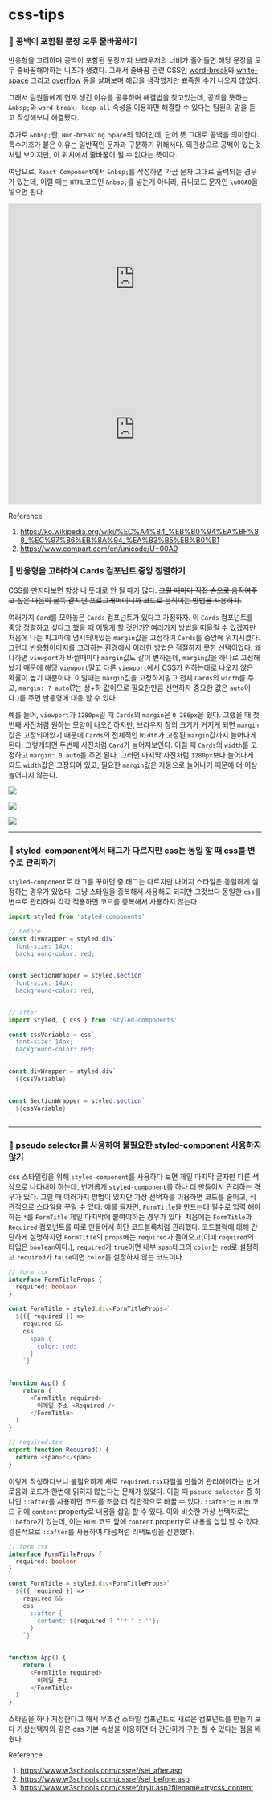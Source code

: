 # css-tips

### 📍 공백이 포함된 문장 모두 줄바꿈하기
반응형을 고려하며 공백이 포함된 문장까지 브라우저의 너비가 줄어들면 해당 문장을 모두 줄바꿈해야하는 니즈가 생겼다. 그래서 줄바꿈 관련 CSS인 <a href='https://developer.mozilla.org/ko/docs/Web/CSS/word-break'>word-break</a>와 <a href='https://developer.mozilla.org/ko/docs/Web/CSS/white-space'>white-space</a> 그리고 <a href='https://developer.mozilla.org/ko/docs/Web/CSS/overflow'>overflow</a> 등을 살펴보며 해답을 생각했지만 뾰족한 수가 나오지 않았다.

그래서 팀원들에게 현재 생긴 이슈를 공유하며 해결법을 찾고있는데, 공백을 뜻하는 `&nbsp;`와 `word-break: keep-all` 속성을 이용하면 해결할 수 있다는 팀원의 말을 듣고 작성해보니 해결됐다.

추가로 `&nbsp;`란, `Non-breaking Space`의 약어인데, 단어 뜻 그대로 공백을 의미한다. 특수기호가 붙은 이유는 일반적인 문자과 구분하기 위해서다. 외관상으로 공백이 있는것처럼 보이지만, 이 위치에서 줄바꿈이 될 수 없다는 뜻이다.

여담으로, `React Component`에서 `&nbsp;`를 작성하면 가끔 문자 그대로 출력되는 경우가 있는데, 이럴 때는 `HTML`코드인 `&nbsp;`를 넣는게 아니라, 유니코드 문자인 `\u00A0`을 넣으면 된다.

<iframe height="300" style="width: 100%;" scrolling="no" title="&amp;nbsp + keep-all" src="https://codepen.io/YWTechIT/embed/qBoKMJE?default-tab=html%2Cresult&editable=true&theme-id=dark" frameborder="no" loading="lazy" allowtransparency="true" allowfullscreen="true">
  See the Pen <a href="https://codepen.io/YWTechIT/pen/qBoKMJE">
  &amp;nbsp + keep-all</a> by an (<a href="https://codepen.io/YWTechIT">@YWTechIT</a>)
  on <a href="https://codepen.io">CodePen</a>.
</iframe>

<iframe height="300" style="width: 100%;" scrolling="no" title="Untitled" src="https://codepen.io/YWTechIT/embed/NWYzLVM?default-tab=html%2Cresult&editable=true&theme-id=dark" frameborder="no" loading="lazy" allowtransparency="true" allowfullscreen="true">
  See the Pen <a href="https://codepen.io/YWTechIT/pen/NWYzLVM">
  Untitled</a> by an (<a href="https://codepen.io/YWTechIT">@YWTechIT</a>)
  on <a href="https://codepen.io">CodePen</a>.
</iframe>

Reference
1. https://ko.wikipedia.org/wiki/%EC%A4%84_%EB%B0%94%EA%BF%88_%EC%97%86%EB%8A%94_%EA%B3%B5%EB%B0%B1
2. https://www.compart.com/en/unicode/U+00A0

### 📍 반응형을 고려하여 Cards 컴포넌트 중앙 정렬하기
CSS를 만지다보면 항상 내 뜻대로 안 될 때가 많다. ~~그럴 때마다 직접 손으로 움직여주고 싶은 마음이 굴뚝 같지만 프로그래머이니까 코드로 움직이는 방법을 사용하자.~~ 

여러가지 `Card`를 모아놓은 `Cards` 컴포넌트가 있다고 가정하자. 이 `Cards` 컴포넌트를 중앙 정렬하고 싶다고 했을 때 어떻게 할 것인가? 여러가지 방법을 떠올릴 수 있겠지만 처음에 나는 피그마에 명시되어있는 `margin`값을 고정하여 `Cards`를 중앙에 위치시켰다. 그런데 반응형이미지를 고려하는 환경에서 이러한 방법은 적절하지 못한 선택이었다. 왜냐하면 `viewport`가 바뀔때마다 `margin`값도 같이 변하는데, `margin`값을 하나로 고정해놨기 때문에 해당 `viewport`말고 다른 `viewport`에서 CSS가 원하는대로 나오지 않은 확률이 높기 때문이다. 이럴때는 `margin`값을 고정하지말고 전체 `Cards`의 `width`를 주고, `margin: ? auto`(?는 상+하 값이므로 필요한만큼 선언하자 중요한 값은 `auto`이다.)를 주면 반응형에 대응 할 수 있다. 

예를 들어, `viewport`가 `1280px`일 때 `Cards`의 `margin`은 `0 286px`을 줬다. 그랬을 때 첫번째 사진처럼 원하는 모양이 나오긴하지만, 브라우저 창의 크기가 커지게 되면 `margin`값은 고정되어있기 때문에 `Cards`의 전체적인 `Width`가  고정된 `margin`값까지 늘어나게 된다. 그렇게되면 두번째 사진처럼 `Card`가 늘어져보인다. 이럴 때 `Cards`의 `width`를 고정하고 `margin: 0 auto`를 주면 된다. 그러면 마지막 사진처럼 `1280px`보다 늘어나게 되도 `width`값은 고정되어 있고, 필요한 `margin`값은 자동으로 늘어나기 때문에 더 이상 늘어나지 않는다.

![](https://velog.velcdn.com/images/abcd8637/post/da024b96-3221-444a-84d5-c21a062538fc/image.png)

![](https://velog.velcdn.com/images/abcd8637/post/34cbde47-20d8-430c-b80d-2837def19b78/image.png)

![](https://velog.velcdn.com/images/abcd8637/post/02f23e6c-a92e-4c79-a622-2cde9cab61a0/image.png)

---
### 📍 styled-component에서 태그가 다르지만 css는 동일 할 때 css를 변수로 관리하기
`styled-component`로 태그를 꾸미던 중 태그는 다르지만 나머지 스타일은 동일하게 설정하는 경우가 있었다. 그냥 스타일을 중복해서 사용해도 되지만 그것보다 동일한 `css`를 변수로 관리하여 각각 적용하면 코드를 중복해서 사용하지 않는다.

```typescript
import styled from 'styled-components'

// before
const divWrapper = styled.div`
  font-size: 14px;
  background-color: red;
`

const SectionWrapper = styled.section`
  font-size: 14px;
  background-color: red;
`

// after
import styled, { css } from 'styled-components'

const cssVariable = css`
  font-size: 14px;
  background-color: red;
`

const divWrapper = styled.div`
  ${cssVariable}
`

const SectionWrapper = styled.section`
  ${cssVariable}
`
```


---
### 📍 pseudo selector를 사용하여 불필요한 styled-component 사용하지 않기
css 스타일링을 위해 `styled-component`를 사용하다 보면 제일 마지막 글자만 다른 색상으로 나타내야 하는데, 번거롭게 `styled-component`를 하나 더 만들어서 관리하는 경우가 있다. 그럴 때 여러가지 방법이 있지만 가상 선택자를 이용하면 코드를 줄이고, 직관적으로 스타일을 꾸밀 수 있다. 예를 들자면, `FormTitle`을 만드는데 필수로 입력 해야하는 `*`를 `FormTitle` 제일 마지막에 붙여야하는 경우가 있다. 처음에는 `FormTitle`과 `Required` 컴포넌트를 따로 만들어서 하단 코드블록처럼 관리했다. 코드블럭에 대해 간단하게 설명하자면 `FormTitle`의 `props`에는 `required`가 들어오고(이때 `required`의 타입은 `boolean`이다.), `required`가 `true`이면 내부 `span`태그의 `color`는 `red`로 설정하고 `required`가 `false`이면 `color`를 설정하지 않는 코드이다.

```typescript
// form.tsx
interface FormTitleProps {
  required: boolean
}

const FormTitle = styled.div<FormTitleProps>`
  ${({ required }) =>
    required &&
    css`
      span {
        color: red;
      }
    `}
`

function App() {
    return (
      <FormTitle required>
        이메일 주소 <Required />
      </FormTitle>
  )
}

// required.tsx
export function Required() {
  return <span>*</span>
}
```

이렇게 작성하다보니 불필요하게 새로 `required.tsx`파일을 만들어 관리해야하는 번거로움과 코드가 한번에 읽히지 않는다는 문제가 있었다. 이럴 때 `pseudo selector` 중 하나인 `::after`를 사용하면 코드를 조금 더 직관적으로 바꿀 수 있다. `::after`는 `HTML`코드 뒤에 `content` property로 내용을 삽입 할 수 있다. 이와 비슷한 가상 선택자로는 `::before`가 있는데, 이는 `HTML`코드 앞에 `content` property로 내용을 삽입 할 수 있다. 결론적으로 `::after`를 사용하여 다음처럼 리팩토링을 진행했다.

```typescript
// form.tsx
interface FormTitleProps {
  required: boolean
}

const FormTitle = styled.div<FormTitleProps>`
  ${({ required }) =>
    required &&
    css`
      ::after {
        content: ${required ? "'*'" : ''};
      }
    `}
`

function App() {
    return (
      <FormTitle required>
        이메일 주소
      </FormTitle>
  )
}
```

스타일을 하나 지정한다고 해서 무조건 스타일 컴포넌트로 새로운 컴포넌트를 만들기 보다 가상선택자와 같은 css 기본 속성을 이용하면 더 간단하게 구현 할 수 있다는 점을 배웠다.

Reference
1. https://www.w3schools.com/cssref/sel_after.asp
2. https://www.w3schools.com/cssref/sel_before.asp
3. https://www.w3schools.com/cssref/tryit.asp?filename=trycss_content